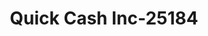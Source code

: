 ---
f_zip-code: 68410
f_state-code: NE
title: Quick Cash Inc-25184
f_phone: 402-873-3112
f_city-only: Nebraska City
f_address: 1106 Grundman Blvd Nebraska City
f_location-unique-id: '25184'
slug: quick-cash-inc-25184
updated-on: '2024-05-30T13:46:58.046Z'
created-on: '2024-05-30T13:36:59.803Z'
published-on: '2024-05-30T13:54:32.469Z'
f_city-state: cms/city/nebraska-city-ne.md
f_company: cms/company/quick-cash-inc.md
f_state: cms/state/nebraska.md
layout: '[payday-loan].html'
tags: payday-loan
---